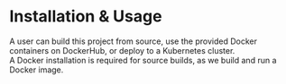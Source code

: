 # Installation & Usage

A user can build this project from source, use the provided Docker containers on DockerHub, or deploy to a Kubernetes cluster.  
A Docker installation is required for source builds, as we build and run a Docker image.


